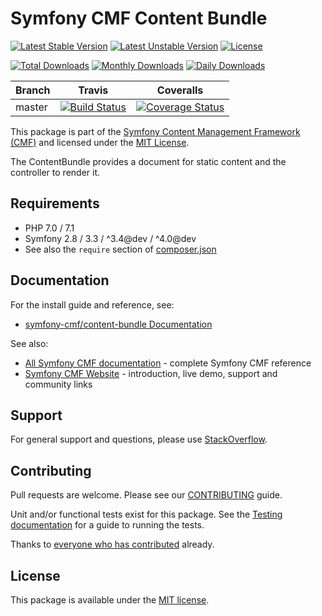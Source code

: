 # Symfony CMF Content Bundle

[![Latest Stable Version](https://poser.pugx.org/symfony-cmf/content-bundle/v/stable)](https://packagist.org/packages/symfony-cmf/content-bundle)
[![Latest Unstable Version](https://poser.pugx.org/symfony-cmf/content-bundle/v/unstable)](https://packagist.org/packages/symfony-cmf/content-bundle)
[![License](https://poser.pugx.org/symfony-cmf/content-bundle/license)](https://packagist.org/packages/symfony-cmf/content-bundle)

[![Total Downloads](https://poser.pugx.org/symfony-cmf/content-bundle/downloads)](https://packagist.org/packages/symfony-cmf/content-bundle)
[![Monthly Downloads](https://poser.pugx.org/symfony-cmf/content-bundle/d/monthly)](https://packagist.org/packages/symfony-cmf/content-bundle)
[![Daily Downloads](https://poser.pugx.org/symfony-cmf/content-bundle/d/daily)](https://packagist.org/packages/symfony-cmf/content-bundle)

Branch | Travis | Coveralls |
------ | ------ | --------- |
master | [![Build Status][travis_unstable_badge]][travis_unstable_link] | [![Coverage Status][coveralls_unstable_badge]][coveralls_unstable_link] |

This package is part of the [Symfony Content Management Framework (CMF)](http://cmf.symfony.com/) and licensed
under the [MIT License](LICENSE).

The ContentBundle provides a document for static content and the controller to render it.


## Requirements

* PHP 7.0 / 7.1
* Symfony 2.8 / 3.3 / ^3.4@dev / ^4.0@dev
* See also the `require` section of [composer.json](composer.json)

## Documentation

For the install guide and reference, see:

* [symfony-cmf/content-bundle Documentation](http://symfony.com/doc/master/cmf/bundles/routing/index.html)

See also:

* [All Symfony CMF documentation](http://symfony.com/doc/master/cmf/index.html) - complete Symfony CMF reference
* [Symfony CMF Website](http://cmf.symfony.com/) - introduction, live demo, support and community links

## Support

For general support and questions, please use [StackOverflow](http://stackoverflow.com/questions/tagged/symfony-cmf).

## Contributing

Pull requests are welcome. Please see our
[CONTRIBUTING](https://github.com/symfony-cmf/symfony-cmf/blob/master/CONTRIBUTING.md)
guide.

Unit and/or functional tests exist for this package. See the
[Testing documentation](http://symfony.com/doc/master/cmf/components/testing.html)
for a guide to running the tests.

Thanks to
[everyone who has contributed](contributors) already.

## License

This package is available under the [MIT license](src/Resources/meta/LICENSE).

[travis_legacy_badge]: https://travis-ci.org/symfony-cmf/content-bundle.svg?branch=master
[travis_legacy_link]: https://travis-ci.org/symfony-cmf/content-bundle
[travis_stable_badge]: https://travis-ci.org/symfony-cmf/content-bundle.svg?branch=master
[travis_stable_link]: https://travis-ci.org/symfony-cmf/content-bundle
[travis_unstable_badge]: https://travis-ci.org/symfony-cmf/content-bundle.svg?branch=master
[travis_unstable_link]: https://travis-ci.org/symfony-cmf/content-bundle

[coveralls_legacy_badge]: https://coveralls.io/repos/github/symfony-cmf/content-bundle/badge.svg?branch=master
[coveralls_legacy_link]: https://coveralls.io/github/symfony-cmf/content-bundle?branch=master
[coveralls_stable_badge]: https://coveralls.io/repos/github/symfony-cmf/content-bundle/badge.svg?branch=master
[coveralls_stable_link]: https://coveralls.io/github/symfony-cmf/content-bundle?branch=master
[coveralls_unstable_badge]: https://coveralls.io/repos/github/symfony-cmf/content-bundle/badge.svg?branch=master
[coveralls_unstable_link]: https://coveralls.io/github/symfony-cmf/content-bundle?branch=master

